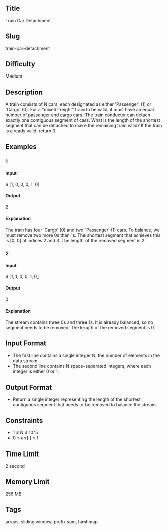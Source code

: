 ## Title

Train Car Detachment

## Slug

train-car-detachment

## Difficulty

Medium

## Description

A train consists of N cars, each designated as either 'Passenger' (1) or 'Cargo' (0). For a "mixed-freight" train to be valid, it must have an equal number of passenger and cargo cars. The train conductor can detach exactly one contiguous segment of cars. What is the length of the shortest segment that can be detached to make the remaining train valid? If the train is already valid, return 0.

## Examples

### 1

#### Input

6
[1, 0, 0, 0, 1, 0]

#### Output

2

#### Explanation

The train has four 'Cargo' (0) and two 'Passenger' (1) cars. To balance, we must remove two more 0s than 1s.
The shortest segment that achieves this is [0, 0] at indices 2 and 3. 
The length of the removed segment is 2.


### 2

#### Input

6
[1, 1, 0, 0, 1, 0,]

#### Output

0

#### Explanation

The stream contains three 0s and three 1s. It is already balanced, so no segment needs to be removed. 
The length of the removed segment is 0.


## Input Format

- The first line contains a single integer N, the number of elements in the data stream.
- The second line contains N space-separated integers, where each integer is either 0 or 1.

## Output Format

- Return a single integer representing the length of the shortest contiguous segment that needs to be removed to balance the stream.

## Constraints

- 1 ≤ N ≤ 10^5
- 0 ≤ arr[i] ≤ 1

## Time Limit

2 second

## Memory Limit

256 MB

## Tags

arrays, sliding window, prefix sum, hashmap